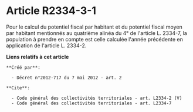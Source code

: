 # Article R2334-3-1

Pour le calcul du potentiel fiscal par habitant et du potentiel fiscal moyen par habitant mentionnés au quatrième alinéa du
4° de l'article L. 2334-7, la population à prendre en compte est celle calculée l'année précédente en application de
l'article L. 2334-2.

**Liens relatifs à cet article**

	**Créé par**:

	  - Décret n°2012-717 du 7 mai 2012 - art. 2

	**Cite**:

	  - Code général des collectivités territoriales - art. L2334-2 (V)
	  - Code général des collectivités territoriales - art. L2334-7
